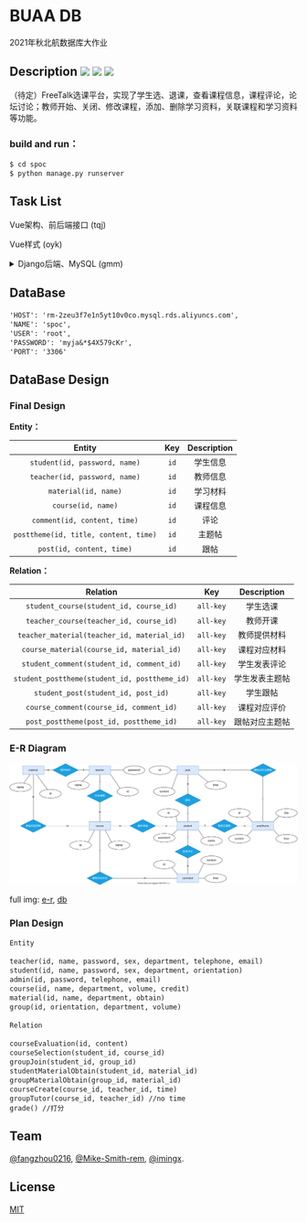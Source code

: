 #  BUAA DB

2021年秋北航数据库大作业


## Description [![](https://img.shields.io/badge/frontend-Vue.js-9cf)](https://vuejs.org/)   [![](https://img.shields.io/badge/backend-Django-96d6d1)](https://www.djangoproject.com/)  [![](https://img.shields.io/badge/UI%20Toolkit-Element-3F93B3)](https://element.eleme.io/)

（待定）FreeTalk选课平台，实现了学生选、退课，查看课程信息，课程评论，论坛讨论；教师开始、关闭、修改课程，添加、删除学习资料，关联课程和学习资料等功能。

### build and run：

```shell
$ cd spoc
$ python manage.py runserver
```

## Task List

Vue架构、前后端接口 (tqj)

Vue样式 (oyk)

<details>
<summary>Django后端、MySQL (gmm)</summary>

<br/>

- [x]  公用数据库
- [x]  转移models至pymysql

</br>
</details>

## DataBase

```
'HOST': 'rm-2zeu3f7e1n5yt10v0co.mysql.rds.aliyuncs.com',
'NAME': 'spoc',
'USER': 'root',
'PASSWORD': 'myja&*$4X579cKr',
'PORT': '3306'
```

## DataBase Design

### Final Design

**Entity：**

|                Entity                 | Key  | Description |
| :-----------------------------------: | :--: | :---------: |
|     `student(id, password, name)`     | `id` |  学生信息   |
|     `teacher(id, password, name)`     | `id` |  教师信息   |
|         `material(id, name)`          | `id` |  学习材料   |
|          `course(id, name)`           | `id` |  课程信息   |
|     `comment(id, content, time)`      | `id` |    评论     |
| `posttheme(id, title, content, time)` | `id` |   主题帖    |
|       `post(id, content, time)`       | `id` |    跟帖     |

**Relation：**

|                   Relation                    |    Key    |  Description   |
| :-------------------------------------------: | :-------: | :------------: |
|    `student_course(student_id, course_id)`    | `all-key` |    学生选课    |
|    `teacher_course(teacher_id, course_id)`    | `all-key` |    教师开课    |
|  `teacher_material(teacher_id, material_id)`  | `all-key` |  教师提供材料  |
|   `course_material(course_id, material_id)`   | `all-key` |  课程对应材料  |
|   `student_comment(student_id, comment_id)`   | `all-key` |  学生发表评论  |
| `student_posttheme(student_id, posttheme_id)` | `all-key` | 学生发表主题帖 |
|      `student_post(student_id, post_id)`      | `all-key` |    学生跟帖    |
|    `course_comment(course_id, comment_id)`    | `all-key` |  课程对应评价  |
|    `post_posttheme(post_id, posttheme_id)`    | `all-key` | 跟帖对应主题帖 |

### E-R Diagram

![2](./img/1123_er.svg)


full img: [e-r](./img/1123_er_full.svg), [db](./img/1123_db.png)

### Plan Design

```
Entity

teacher(id, name, password, sex, department, telephone, email)
student(id, name, password, sex, department, orientation)
admin(id, password, telephone, email)
course(id, name, department, volume, credit)
material(id, name, department, obtain)
group(id, orientation, department, volume)

Relation 

courseEvaluation(id, content)
courseSelection(student_id, course_id)
groupJoin(student_id, group_id)
studentMaterialObtain(student_id, material_id)
groupMaterialObtain(group_id, material_id)
courseCreate(course_id, teacher_id, time)
groupTutor(course_id, teacher_id) //no time
grade() //打分
```

## Team

[@fangzhou0216][tqj], [@Mike-Smith-rem][oyk], [@imingx][gmm].

## License

[MIT](./LICENSE)


[tqj]: https://github.com/fangzhou0216
[oyk]: https://github.com/Mike-Smith-rem
[gmm]: https://github.com/imingx